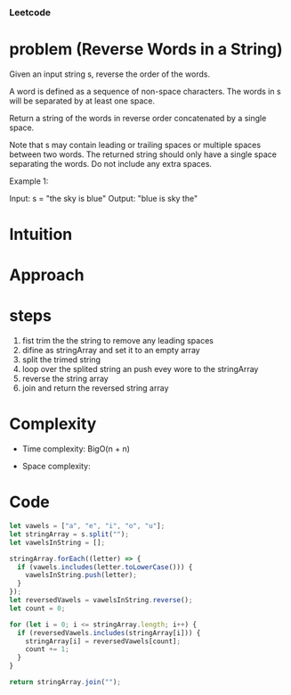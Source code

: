 ### Leetcode

# problem (Reverse Words in a String)

Given an input string s, reverse the order of the words.

A word is defined as a sequence of non-space characters. The words in s will be separated by at least one space.

Return a string of the words in reverse order concatenated by a single space.

Note that s may contain leading or trailing spaces or multiple spaces between two words. The returned string should only have a single space separating the words. Do not include any extra spaces.

Example 1:

Input: s = "the sky is blue"
Output: "blue is sky the"

# Intuition

<!-- Describe your first thoughts on how to solve this problem. -->

# Approach

<!-- Describe your approach to solving the problem. -->

# steps

1. fist trim the the string to remove any leading spaces
2. difine as stringArray and set it to an empty array
3. split the trimed string
4. loop over the splited string an push evey wore to the stringArray
5. reverse the string array
6. join and return the reversed string array

# Complexity

- Time complexity: BigO(n + n)
<!-- Add your time complexity here, e.g. $$O(n)$$ -->

- Space complexity:
<!-- Add your space complexity here, e.g. $$O(n)$$ -->

# Code

```js
let vawels = ["a", "e", "i", "o", "u"];
let stringArray = s.split("");
let vawelsInString = [];

stringArray.forEach((letter) => {
  if (vawels.includes(letter.toLowerCase())) {
    vawelsInString.push(letter);
  }
});
let reversedVawels = vawelsInString.reverse();
let count = 0;

for (let i = 0; i <= stringArray.length; i++) {
  if (reversedVawels.includes(stringArray[i])) {
    stringArray[i] = reversedVawels[count];
    count += 1;
  }
}

return stringArray.join("");
```
